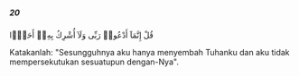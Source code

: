 ##### 20

<span class="ayah">قُلْ إِنَّمَآ أَدْعُوا۟ رَبِّى وَلَآ أُشْرِكُ بِهِۦٓ أَحَدًۭا</span>

<span class="ayah_translation">Katakanlah: "Sesungguhnya aku hanya menyembah Tuhanku dan aku tidak mempersekutukan sesuatupun dengan-Nya".</span>
